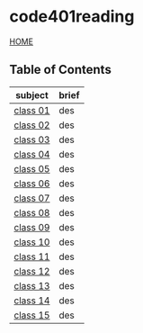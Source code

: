 # code401reading

[HOME](https://dinaalsaid.github.io/reading-notes/)

## Table of Contents

subject | brief
--------|--------
[class 01](https://dinaalsaid.github.io/code401reading/class-01)|des
[class 02](https://dinaalsaid.github.io/code401reading/class-02)|des
[class 03](https://dinaalsaid.github.io/code401reading/class-03)|des
[class 04](https://dinaalsaid.github.io/code401reading/class-04)|des
[class 05](https://dinaalsaid.github.io/code401reading/class-05)|des
[class 06](https://dinaalsaid.github.io/code401reading/class-06)|des
[class 07](https://dinaalsaid.github.io/code401reading/class-07)|des
[class 08](https://dinaalsaid.github.io/code401reading/class-08)|des
[class 09](https://dinaalsaid.github.io/code401reading/class-09)|des
[class 10](https://dinaalsaid.github.io/code401reading/class-10)|des
[class 11](https://dinaalsaid.github.io/code401reading/class-11)|des
[class 12](https://dinaalsaid.github.io/code401reading/class-12)|des
[class 13](https://dinaalsaid.github.io/code401reading/class-13)|des
[class 14](https://dinaalsaid.github.io/code401reading/class-14)|des
[class 15](https://dinaalsaid.github.io/code401reading/class-15)|des
